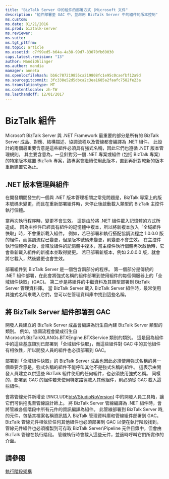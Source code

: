```yaml
---
title: "BizTalk Server 中的組件的部署方式 |Microsoft 文件"
description: "組件部署至 GAC 中，並啟用 BizTalk Server 中的組件的版本控制"
ms.custom: 
ms.date: 01/21/2016
ms.prod: biztalk-server
ms.reviewer: 
ms.suite: 
ms.tgt_pltfrm: 
ms.topic: article
ms.assetid: c7f99ed5-b64a-4a38-99d7-83070fb69030
caps.latest.revision: "13"
author: MandiOhlinger
ms.author: mandia
manager: anneta
ms.openlocfilehash: bb6c787219855ca219808fc1e95c0caefbf12a9d
ms.sourcegitcommit: 3fc338e52d5dbca2c3ea1685a2faafc7582fe23a
ms.translationtype: MT
ms.contentlocale: zh-TW
ms.lasthandoff: 12/01/2017
---
```

# <a name="biztalk-assemblies"></a>BizTalk 組件
Microsoft BizTalk Server 與 .NET Framework 最重要的部分是所有的 BizTalk Server 成品、對應、結構描述、協調流程以及管線都會編譯為 .NET 組件。 此設計的兩個最重要含意是這些組件必須具有強式名稱，因此它們也遵循 .NET 版本管理規則。 其主要含意為，一旦針對另一個 .NET 專案或組件 (包括 BizTalk 專案) 的特定版本建置 BizTalk 專案，該專案會繼續使用此版本，直到再針對較新的版本重新建置它為止。  
  
## <a name="net-versioning-and-assemblies"></a>.NET 版本管理與組件  
 在開發期間發生的一個與 .NET 版本管理相關之常見問題是，BizTalk 專案上的版本號碼未變更，而且在重新部署組件時，未停止後啟動載入類型的 BizTalk 主控件執行個體。  
  
 當再次執行程序時，變更不會生效。 這是由於將 .NET 組件載入記憶體的方式所造成。 因為主控件已經具有組件的記憶體中複本，所以將新複本放入「全域組件快取」時，不會重新載入組件。 例如，若已部署和執行搭配協調流程之 1.0.0.0 版的組件，而協調流程已變更，但是版本號碼未變更，則變更不會生效。 在主控件執行個體停止後，會釋放組件的記憶體中複本，當主控件執行個體再次啟動時，它會重新載入組件的新複本並取得變更。 若已部署新版本，例如 2.0.0.0 版，就會將它載入，然後變更也會生效。  
  
 部署組件到 BizTalk Server 是一個包含兩部分的程序。 第一個部分是傳統的 .NET 組件部署，在此會將強式名稱的組件部署到使用組件的每個伺服器上的「全域組件快取」(GAC)。 第二步是將組件的中繼資料及其類型部署到 BizTalk Server 管理資料庫。 當 BizTalk Server 載入 BizTalk Server 組件時，最常使用其強式名稱來載入它們，您可以在管理資料庫中找到這些名稱。  
  
## <a name="deploying-biztalk-server-assemblies-to-the-gac"></a>將 BizTalk Server 組件部署到 GAC  
 開發人員建立的 BizTalk Server 成品會編譯為衍生自內建 BizTalk Server 類型的類別。 例如，協調流程會變成衍生自 Microsoft.BizTalkXLANGs.BTXEngine.BTXService 類別的類別。 這是因為組件中的這些基底類別已部署到「全域組件快取」，而這些組件對 GAC 中的其他組件有相依性，所以開發人員的組件也必須部署到 GAC。  
  
 部署到「全域組件快取」的 BizTalk Server 成品也因此必須使用強式名稱的另一個重要含意是，強式名稱的組件不能呼叫其他不是強式名稱的組件。 這表示由開發人員建立以供這些 BizTalk 組件使用的任何組件，也必須使用強式名稱。 同樣的，部署到 GAC 的組件若未使用特定路徑載入其他組件，則必須從 GAC 載入這些組件。  
  
 會將管線元件新增至 [!INCLUDE[btsVStudioNoVersion](../includes/btsvstudionoversion-md.md)] 中的開發人員工具箱，讓它們可供拖曳至管線設計師上。 將 BizTalk Server 管線編譯為 .NET 組件時，會將管線各個階段中所有元件的資訊編譯為組件。 此管線部署到 BizTalk Server 時, 的元件，包括其檔案名稱資訊插入 BizTalk 管理資料庫和管線組件部署到 GAC。 BizTalk 管線元件相依於任何其他組件也必須部署到 GAC 以便在執行階段找到。 管線元件組件也必須複製到可存取 BizTalk Server\Pipeline 元件目錄中，但會由 BizTalk 管線在執行階段。 管線執行時會載入這些元件，並適時呼叫它們所實作的介面。  
  
## <a name="see-also"></a>請參閱  
 [執行階段架構](../core/runtime-architecture.md)